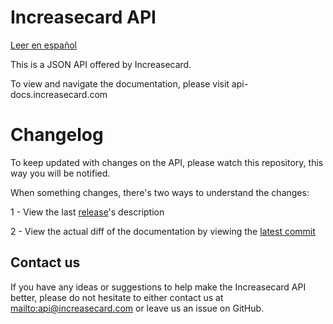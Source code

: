 Increasecard API
================
[Leer en español](/README-es.md)

This is a JSON API offered by Increasecard.

To view and navigate the documentation, please visit api-docs.increasecard.com

Changelog
=========

To keep updated with changes on the API, please watch this repository, this way you will be notified.

When something changes, there's two ways to understand the changes:

1 - View the last [release](https://github.com/IncreaseCard/api-docs/releases)'s description

2 - View the actual diff of the documentation by viewing the [latest commit](https://github.com/IncreaseCard/api-docs/commits/master)

Contact us
----------

If you have any ideas or suggestions to help make the Increasecard API better, please do not hesitate to either contact us at <mailto:api@increasecard.com> or leave us an issue on GitHub.
